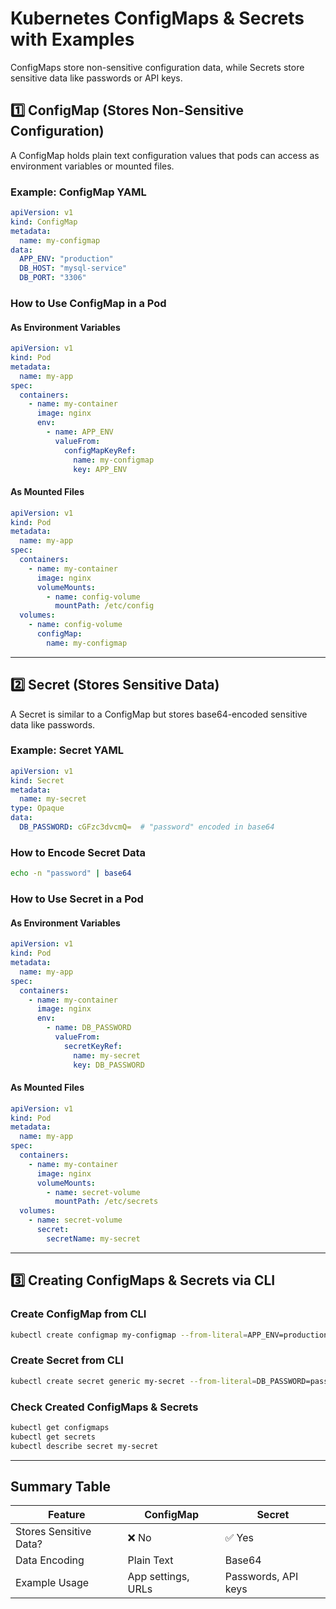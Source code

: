 # Kubernetes ConfigMaps & Secrets with Examples

ConfigMaps store non-sensitive configuration data, while Secrets store sensitive data like passwords or API keys.

## 1️⃣ ConfigMap (Stores Non-Sensitive Configuration)
A ConfigMap holds plain text configuration values that pods can access as environment variables or mounted files.

### Example: ConfigMap YAML
```yaml
apiVersion: v1
kind: ConfigMap
metadata:
  name: my-configmap
data:
  APP_ENV: "production"
  DB_HOST: "mysql-service"
  DB_PORT: "3306"
```

### How to Use ConfigMap in a Pod
#### As Environment Variables
```yaml
apiVersion: v1
kind: Pod
metadata:
  name: my-app
spec:
  containers:
    - name: my-container
      image: nginx
      env:
        - name: APP_ENV
          valueFrom:
            configMapKeyRef:
              name: my-configmap
              key: APP_ENV
```

#### As Mounted Files
```yaml
apiVersion: v1
kind: Pod
metadata:
  name: my-app
spec:
  containers:
    - name: my-container
      image: nginx
      volumeMounts:
        - name: config-volume
          mountPath: /etc/config
  volumes:
    - name: config-volume
      configMap:
        name: my-configmap
```

---

## 2️⃣ Secret (Stores Sensitive Data)
A Secret is similar to a ConfigMap but stores base64-encoded sensitive data like passwords.

### Example: Secret YAML
```yaml
apiVersion: v1
kind: Secret
metadata:
  name: my-secret
type: Opaque
data:
  DB_PASSWORD: cGFzc3dvcmQ=  # "password" encoded in base64
```

### How to Encode Secret Data
```sh
echo -n "password" | base64
```

### How to Use Secret in a Pod
#### As Environment Variables
```yaml
apiVersion: v1
kind: Pod
metadata:
  name: my-app
spec:
  containers:
    - name: my-container
      image: nginx
      env:
        - name: DB_PASSWORD
          valueFrom:
            secretKeyRef:
              name: my-secret
              key: DB_PASSWORD
```

#### As Mounted Files
```yaml
apiVersion: v1
kind: Pod
metadata:
  name: my-app
spec:
  containers:
    - name: my-container
      image: nginx
      volumeMounts:
        - name: secret-volume
          mountPath: /etc/secrets
  volumes:
    - name: secret-volume
      secret:
        secretName: my-secret
```

---

## 3️⃣ Creating ConfigMaps & Secrets via CLI
### Create ConfigMap from CLI
```sh
kubectl create configmap my-configmap --from-literal=APP_ENV=production --from-literal=DB_HOST=mysql-service
```

### Create Secret from CLI
```sh
kubectl create secret generic my-secret --from-literal=DB_PASSWORD=password
```

### Check Created ConfigMaps & Secrets
```sh
kubectl get configmaps
kubectl get secrets
kubectl describe secret my-secret
```

---

## Summary Table
| Feature               | ConfigMap | Secret |
|----------------------|-----------|--------|
| Stores Sensitive Data? | ❌ No     | ✅ Yes |
| Data Encoding         | Plain Text | Base64 |
| Example Usage        | App settings, URLs | Passwords, API keys |


